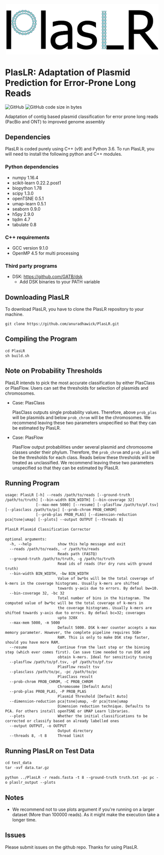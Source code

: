 <p align="center">
  <img src="PlasLR_logo.png" width="500" title="Final Labelling" alt="Final Labelling">
</p>

# PlasLR: Adaptation of Plasmid Prediction for Error-Prone Long Reads
![GitHub](https://img.shields.io/github/license/anuradhawick/PlasLR)
![GitHub code size in bytes](https://img.shields.io/github/languages/code-size/anuradhawick/PlasLR)

Adaptation of contig based plasmid classification for error prone long reads (PacBio and ONT) to improved genome assembly

## Dependencies
PlasLR is coded purely using C++ (v9) and Python 3.6. To run PlasLR, you will need to install the following python and C++ modules.

### Python dependencies
* numpy 1.16.4 
* scikit-learn 0.22.2.post1
* biopython 1.78
* scipy 1.3.0 
* openTSNE 0.5.1
* umap-learn 0.5.1
* seaborn 0.9.0
* h5py 2.9.0
* tqdm 4.7
* tabulate 0.8

### C++ requirements
* GCC version 9.1.0
* OpenMP 4.5 for multi processing

### Third party programs
* DSK: https://github.com/GATB/dsk
    * Add DSK binaries to your PATH variable

## Downloading PlasLR
To download PlasLR, you have to clone the PlasLR repository to your machine.

```
git clone https://github.com/anuradhawick/PlasLR.git
```

## Compiling the Program

```
cd PlasLR
sh build.sh
```

## Note on Probability Thresholds

PlasLR intends to pick the most accurate classification by either PlasClass or PlasFlow. Users can set the thresholds for selection of plasmids and chromosomes.

* Case: PlasClass

    PlasClass outputs single probability values. Therefore, above `prob_plas` will be plasmids and below `prob_chrom` will be the chromosomes. We recommend leaving these two parameters unspecified so that they can be estimated by PlasLR.

* Case: PlasFlow

    PlasFlow output probabilities under several plasmid and chromosome classes under their phylum. Therefore, the `prob_chrom` and `prob_plas` will be the thresholds for each class. Reads below these thresholds will be treated as unclassified. We recommend leaving these two parameters unspecified so that they can be estimated by PlasLR.

## Running Program

```
usage: PlasLR [-h] --reads /path/to/reads [--ground-truth /path/to/truth] [--bin-width BIN_WIDTH] [--bin-coverage 32]
              [--max-mem 5000] [--resume] [--plasflow /path/to/pf.tsv] [--plasclass /path/to/pc] [--prob-chrom PROB_CHROM]
              [--prob-plas PROB_PLAS] [--dimension-reduction pca|tsne|umap] [--plots] --output OUTPUT [--threads 8]

PlasLR Plasmid Classification Corrector

optional arguments:
  -h, --help            show this help message and exit
  --reads /path/to/reads, -r /path/to/reads
                        Reads path (FASTQ)
  --ground-truth /path/to/truth, -g /path/to/truth
                        Read ids of reads (For dry runs with ground truth)
  --bin-width BIN_WIDTH, -bw BIN_WIDTH
                        Value of bw*bs will be the total coverage of k-mers in the coverage histograms. Usually k-mers are shifted
                        towards y-axis due to errors. By defaul bw=10.
  --bin-coverage 32, -bc 32
                        Total number of bins in the histogram. The computed value of bw*bc will be the total coverage of k-mers in
                        the coverage histograms. Usually k-mers are shifted towards y-axis due to errors. By defaul bc=32; coverages
                        upto 320X
  --max-mem 5000, -m 5000
                        Default 5000. DSK k-mer counter accepts a max memory parameter. However, the complete pipeline requires 5GB+
                        RAM. This is only to make DSK step faster, should you have more RAM.
  --resume              Continue from the last step or the binning step (which ever comes first). Can save time needed to run DSK and
                        obtain k-mers. Ideal for sensitivity tuning
  --plasflow /path/to/pf.tsv, -pf /path/to/pf.tsv
                        PlasFlow result tsv
  --plasclass /path/to/pc, -pc /path/to/pc
                        PlasClass result
  --prob-chrom PROB_CHROM, -C PROB_CHROM
                        Chromosome [Default Auto]
  --prob-plas PROB_PLAS, -P PROB_PLAS
                        Plasmid Threshold [Default Auto]
  --dimension-reduction pca|tsne|umap, -dr pca|tsne|umap
                        Dimension reduction technique. Defaults to PCA. For others install openTSNE or UMAP Learn libraries.
  --plots               Whether the initial classifications to be corrected or classify based on already labelled ones
  --output OUTPUT, -o OUTPUT
                        Output directory
  --threads 8, -t 8     Thread limit
```

## Running PlasLR on Test Data

```
cd test_data
tar -xvf data.tar.gz 

python ../PlasLR -r reads.fasta -t 8 --ground-truth truth.txt -pc pc -o plaslr_output --plots

```

## Notes

* We recommend not to use plots argument if you're running on a larger dataset (More than 100000 reads). As it might make the execution take a longer time. 

## Issues

Please submit issues on the github repo. Thanks for using PlasLR.
